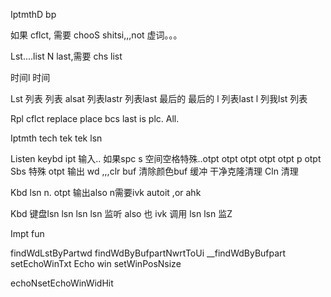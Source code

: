 IptmthD  bp

如果 cflct, 需要  chooS shitsi,,,not 虚词。。。


Lst....list N last,需要 chs list

时间l 时间

Lst 列表 列表 alsat 
列表lastr 列表last    最后的 最后的  l 列表last l 列我lst   列表

Rpl cflct   replace   place     bcs last is plc. All.

Iptmth tech tek tek    lsn 

Listen keybd ipt 输入..
 如果spc     s 空间空格特殊..otpt  otpt otpt    otpt otpt   p  otpt 
Sbs 特殊 otpt 输出 wd ,,,clr buf  清除颜色buf 缓冲 干净克隆清理
Cln 清理

Kbd  lsn n. otpt 输出also n需要ivk autoit ,or ahk  

Kbd 键盘lsn  lsn  lsn  lsn 监听 also 也  ivk 调用   lsn  lsn 监Z 

Impt fun

findWdLstByPartwd
findWdByBufpartNwrtToUi
__findWdByBufpart
setEchoWinTxt
Echo win
setWinPosNsize

echoNsetEchoWinWidHit







